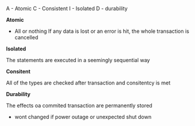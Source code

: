 A - Atomic
C - Consistent
I - Isolated
D - durability

**Atomic**

- All or nothing
If any data is lost or an error is hit, the whole transaction is cancelled

**Isolated** 

The statements are executed in a seemingly sequential way

**Consitent** 

All of the types are checked after transaction and consitentcy is met

**Durability**

The effects oa commited transaction are permanently stored
- wont changed if power outage or unexpected shut down

